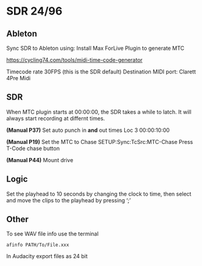 
# **SDR 24/96**

## **Ableton**
Sync SDR to Ableton using: Install Max ForLive Plugin to generate MTC

https://cycling74.com/tools/midi-time-code-generator

Timecode rate 30FPS (this is the SDR default)
Destination MIDI port: Clarett 4Pre Midi

## **SDR**

When MTC plugin starts at 00:00:00, the SDR takes a while to latch. It will always start recording at differnt times.

**(Manual P37)**
Set auto punch in **and** out times 
Loc 3 00:00:10:00

**(Manual P19)**
Set the MTC to Chase  SETUP:Sync:TcSrc:MTC-Chase 
Press T-Code chase button

**(Manual P44)**
Mount drive 

## **Logic**

Set the playhead to 10 seconds by changing the clock to time, then select and move the clips to the playhead by pressing ‘;’

## **Other**


To see WAV file info use the terminal


`afinfo PATH/To/File.xxx`


In Audacity export files as 24 bit

